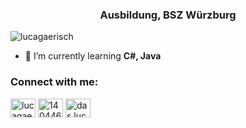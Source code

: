 <h3 align="center">Ausbildung, BSZ Würzburg</h3>

<p align="left"> <img src="https://komarev.com/ghpvc/?username=lucagaerisch&label=Profile%20views&color=b40e0e&style=flat-square" alt="lucagaerisch" /> </p>

- 🌱 I’m currently learning **C#, Java**

<h3 align="left">Connect with me:</h3>
<p align="left">
<a href="https://twitter.com/lucagaerisch" target="blank"><img align="center" src="https://cdn.jsdelivr.net/npm/simple-icons@3.0.1/icons/twitter.svg" alt="lucagaerisch" height="30" width="40" /></a>
<a href="https://stackoverflow.com/users/14044682" target="blank"><img align="center" src="https://cdn.jsdelivr.net/npm/simple-icons@3.0.1/icons/stackoverflow.svg" alt="14044682" height="30" width="40" /></a>
<a href="https://instagram.com/das.luca" target="blank"><img align="center" src="https://cdn.jsdelivr.net/npm/simple-icons@3.0.1/icons/instagram.svg" alt="das.luca" height="30" width="40" /></a>
</p>
